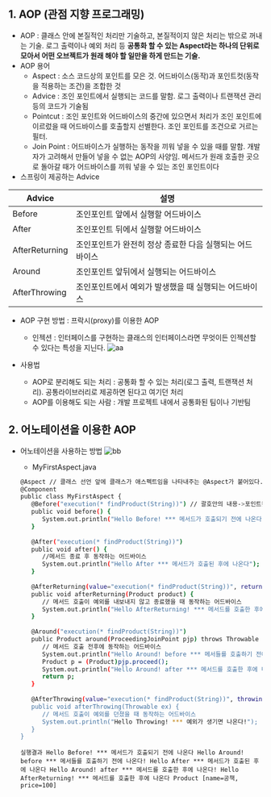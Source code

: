 ## 1. AOP (관점 지향 프로그래밍)
- AOP : 클래스 안에 본질적인 처리만 기술하고, 본질적이지 않은 처리는 밖으로 꺼내는 기술. 
로그 출력이나 예외 처리 등 **공통화 할 수 있는 Aspect라는 하나의 단위로 모아서 어떤 오브젝트가 원래 해야 할 일만을 하게 만드는 기술.**
- AOP 용어
   - Aspect : 소스 코드상의 포인트를 모은 것. 어드바이스(동작)과 포인트컷(동작을 적용하는 조건)을 조합한 것
   - Advice : 조인 포인트에서 실행되는 코드를 말함. 로그 출력이나 트랜잭션 관리 등의 코드가 기술됨
   - Pointcut : 조인 포인트와 어드바이스의 중간에 있으면서 처리가 조인 포인트에 이르렀을 때 어드바이스를 호출할지 선별한다. 조인 포인트를 조건으로 거르는 필터.
   - Join Point : 어드바이스가 실행하는 동작을 끼워 넣을 수 있을 때를 말함. 개발자가 고려해서 만들어 넣을 수 없는 AOP의 사양임. 
   메서드가 원래 호출한 곳으로 돌아갈 때가 어드바이스를 끼워 넣을 수 있는 조인 포인트이다
- 스프링이 제공하는 Advice

|Advice|설명|
|----|----|
|Before|조인포인트 앞에서 실행할 어드바이스|
|After|조인포인트 뒤에서 실행할 어드바이스|
|AfterReturning|조인포인트가 완전히 정상 종료한 다음 실행되는 어드바이스|
|Around|조인포인트 앞뒤에서 실행되는 어드바이스|
|AfterThrowing|조인포인트에서 예외가 발생했을 때 실행되는 어드바이스|

- AOP 구현 방법 : 프락시(proxy)를 이용한 AOP
   - 인젝션 : 인터페이스를 구현하는 클래스의 인터페이스라면 무엇이든 인젝션할 수 있다는 특성을 지닌다.
![aa](https://img1.daumcdn.net/thumb/R1280x0/?scode=mtistory2&fname=https%3A%2F%2Fblog.kakaocdn.net%2Fdn%2FbSMhNi%2FbtqFJrRV9P2%2FCOH1naNlESb1c1xC8mqO81%2Fimg.png)

- 사용법
   - AOP로 분리해도 되는 처리 : 공통화 할 수 있는 처리(로그 출력, 트랜잭션 처리). 공통라이브러리로 제공하면 된다고 여기던 처리
   - AOP를 이용해도 되는 사람 : 개발 프로젝트 내에서 공통화된 팀이나 기반팀
   
## 2. 어노테이션을 이용한 AOP 
- 어노테이션을 사용하는 방법
![bb](https://img1.daumcdn.net/thumb/R1280x0/?scode=mtistory2&fname=https%3A%2F%2Fblog.kakaocdn.net%2Fdn%2FFzQaD%2FbtqFKK4kMJx%2FrzqXXVohXmJ4CFSJi7HI6k%2Fimg.png)
   - MyFirstAspect.java
   ```sh
   @Aspect // 클래스 선언 앞에 클래스가 애스펙트임을 나타내주는 @Aspect가 붙어있다.
   @Component
   public class MyFirstAspect {
      @Before("execution(* findProduct(String))") // 괄호안의 내용->포인트컷. 필터링할 조건
      public void before() {
         System.out.println("Hello Before! *** 메서드가 호출되기 전에 나온다");
      }
      
      @After("execution(* findProduct(String))")
      public void after() {
         //메서드 종료 후 동작하는 어드바이스
         System.out.println("Hello After *** 메서드가 호출된 후에 나온다");
      }
      
      @AfterReturning(value="execution(* findProduct(String))", returning="product")
      public void afterReturning(Product product) {
         // 메서드 호출이 예외를 내보내지 않고 종료했을 때 동작하는 어드바이스
         System.out.println("Hello AfterReturning! *** 메서드를 호출한 후에 나온다");
      }
      
      @Around("execution(* findProduct(String))")
      public Product around(ProceedingJoinPoint pjp) throws Throwable {
         // 메서드 호출 전후에 동작하는 어드바이스
         System.out.println("Hello Around! before *** 메서들를 호출하기 전에 나온다!");
         Product p = (Product)pjp.proceed();
         System.out.println("Hello Around! after *** 메서드를 호출한 후에 나온다!");
         return p;
      }
      
      @AfterThrowing(value="execution(* findProduct(String))", throwing="ex)
      public void afterThrowing(Throwable ex) {
         // 메서드 호출이 예외를 던졌을 때 동작하는 어드바이스
         System.out.println("Hello Throwing! *** 예외가 생기면 나온다!");
      }
   }         
   ```

   `실행결과
   Hello Before! *** 메서드가 호출되기 전에 나온다
   Hello Around! before *** 메서들를 호출하기 전에 나온다!
   Hello After *** 메서드가 호출된 후에 나온다
   Hello Around! after *** 메서드를 호출한 후에 나온다!
   Hello AfterReturning! *** 메서드를 호출한 후에 나온다
   Product [name=공책, price=100]`
   
   
   
